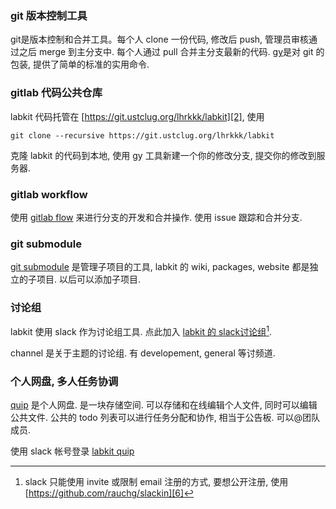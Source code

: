 
### git 版本控制工具
 
git是版本控制和合并工具。每个人 clone 一份代码, 修改后 push, 管理员审核通过之后 merge 到主分支中. 每个人通过 pull 合并主分支最新的代码. 
[gy]()是对 git 的包装, 提供了简单的标准的实用命令. 


### gitlab  代码公共仓库
labkit 代码托管在 [https://git.ustclug.org/lhrkkk/labkit][2], 使用

	git clone --recursive https://git.ustclug.org/lhrkkk/labkit

克隆 labkit 的代码到本地, 使用 gy 工具新建一个你的修改分支, 提交你的修改到服务器.

### gitlab workflow
使用 [gitlab flow][3] 来进行分支的开发和合并操作.
使用 issue 跟踪和合并分支. 

### git submodule
[git submodule]() 是管理子项目的工具, labkit 的 wiki, packages, website 都是独立的子项目. 以后可以添加子项目. 


### 讨论组
labkit 使用 slack 作为讨论组工具. 点此加入 [labkit 的 slack讨论组][5][^1].

channel 是关于主题的讨论组. 有 developement, general 等讨频道.


### 个人网盘, 多人任务协调
[quip][7] 是个人网盘. 是一块存储空间. 可以存储和在线编辑个人文件, 同时可以编辑公共文件. 公共的 todo 列表可以进行任务分配和协作, 相当于公告板. 可以@团队成员. 

使用 slack 帐号登录 [labkit quip][8]


[^1]:	slack 只能使用 invite 或限制 email 注册的方式, 要想公开注册, 使用[https://github.com/rauchg/slackin][6]

[2]:	https://git.ustclug.org/lhrkkk/labkit
[3]:	https://www.15yan.com/story/6yueHxcgD9Z/
[5]:	https://labkit.slack.com
[6]:	https://github.com/rauchg/slackin
[7]:	http://quip.com
[8]:	https://quip.com/account/login